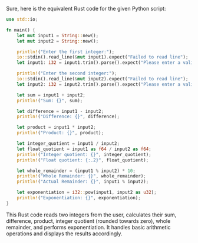  Sure, here is the equivalent Rust code for the given Python script:

```rust
use std::io;

fn main() {
    let mut input1 = String::new();
    let mut input2 = String::new();

    println!("Enter the first integer:");
    io::stdin().read_line(&mut input1).expect("Failed to read line");
    let input1: i32 = input1.trim().parse().expect("Please enter a valid integer");

    println!("Enter the second integer:");
    io::stdin().read_line(&mut input2).expect("Failed to read line");
    let input2: i32 = input2.trim().parse().expect("Please enter a valid integer");

    let sum = input1 + input2;
    println!("Sum: {}", sum);

    let difference = input1 - input2;
    println!("Difference: {}", difference);

    let product = input1 * input2;
    println!("Product: {}", product);

    let integer_quotient = input1 / input2;
    let float_quotient = input1 as f64 / input2 as f64;
    println!("Integer quotient: {}", integer_quotient);
    println!("Float quotient: {:.2}", float_quotient);

    let whole_remainder = (input1 % input2) * 10;
    println!("Whole Remainder: {}", whole_remainder);
    println!("Actual Remainder: {}", input1 % input2);

    let exponentiation = i32::pow(input1, input2 as u32);
    println!("Exponentiation: {}", exponentiation);
}
```

This Rust code reads two integers from the user, calculates their sum, difference, product, integer quotient (rounded towards zero), whole remainder, and performs exponentiation. It handles basic arithmetic operations and displays the results accordingly.
